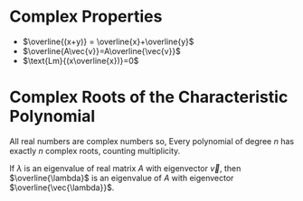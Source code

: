 # Complex Properties
- $\overline{(x+y)} = \overline{x}+\overline{y}$
- $\overline{A\vec{v}}=A\overline{\vec{v}}$
- $\text{Lm}{(x\overline{x})}=0$

# Complex Roots of the Characteristic Polynomial
All real numbers are complex numbers so, 
Every polynomial of degree $n$ has exactly $n$ complex roots, counting multiplicity.

If $\lambda$ is an eigenvalue of real matrix $A$ with eigenvector $\vec{v}$, then $\overline{\lambda}$ is an eigenvalue of $A$ with eigenvector $\overline{\vec{\lambda}}$.